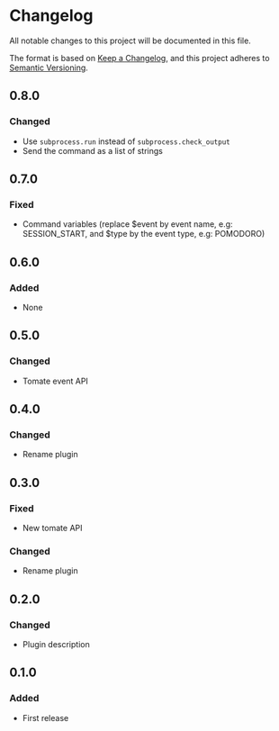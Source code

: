 # Changelog

All notable changes to this project will be documented in this file.

The format is based on [Keep a Changelog](https://keepachangelog.com/en/1.0.0/),
and this project adheres to [Semantic Versioning](https://semver.org/spec/v2.0.0.html).

## 0.8.0

### Changed

- Use `subprocess.run` instead of `subprocess.check_output`
- Send the command as a list of strings

## 0.7.0

### Fixed

- Command variables (replace $event by event name, e.g: SESSION\_START, and $type by the event type, e.g: POMODORO)

## 0.6.0

### Added

- None

## 0.5.0

### Changed

- Tomate event API

## 0.4.0

### Changed

- Rename plugin

## 0.3.0

### Fixed

- New tomate API

### Changed

- Rename plugin

## 0.2.0

### Changed

- Plugin description

## 0.1.0

### Added

- First release
